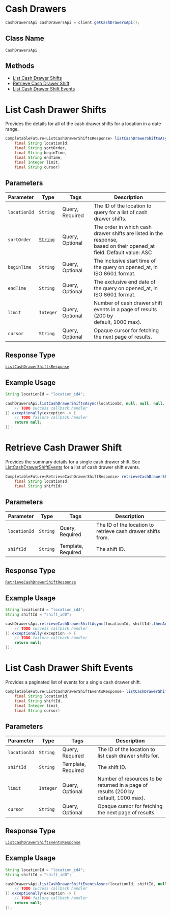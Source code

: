# Cash Drawers

```java
CashDrawersApi cashDrawersApi = client.getCashDrawersApi();
```

## Class Name

`CashDrawersApi`

## Methods

* [List Cash Drawer Shifts](../../doc/api/cash-drawers.md#list-cash-drawer-shifts)
* [Retrieve Cash Drawer Shift](../../doc/api/cash-drawers.md#retrieve-cash-drawer-shift)
* [List Cash Drawer Shift Events](../../doc/api/cash-drawers.md#list-cash-drawer-shift-events)


# List Cash Drawer Shifts

Provides the details for all of the cash drawer shifts for a location
in a date range.

```java
CompletableFuture<ListCashDrawerShiftsResponse> listCashDrawerShiftsAsync(
    final String locationId,
    final String sortOrder,
    final String beginTime,
    final String endTime,
    final Integer limit,
    final String cursor)
```

## Parameters

| Parameter | Type | Tags | Description |
|  --- | --- | --- | --- |
| `locationId` | `String` | Query, Required | The ID of the location to query for a list of cash drawer shifts. |
| `sortOrder` | [`String`](../../doc/models/sort-order.md) | Query, Optional | The order in which cash drawer shifts are listed in the response,<br>based on their opened_at field. Default value: ASC |
| `beginTime` | `String` | Query, Optional | The inclusive start time of the query on opened_at, in ISO 8601 format. |
| `endTime` | `String` | Query, Optional | The exclusive end date of the query on opened_at, in ISO 8601 format. |
| `limit` | `Integer` | Query, Optional | Number of cash drawer shift events in a page of results (200 by<br>default, 1000 max). |
| `cursor` | `String` | Query, Optional | Opaque cursor for fetching the next page of results. |

## Response Type

[`ListCashDrawerShiftsResponse`](../../doc/models/list-cash-drawer-shifts-response.md)

## Example Usage

```java
String locationId = "location_id4";

cashDrawersApi.listCashDrawerShiftsAsync(locationId, null, null, null, null, null).thenAccept(result -> {
    // TODO success callback handler
}).exceptionally(exception -> {
    // TODO failure callback handler
    return null;
});
```


# Retrieve Cash Drawer Shift

Provides the summary details for a single cash drawer shift. See
[ListCashDrawerShiftEvents](../../doc/api/cash-drawers.md#list-cash-drawer-shift-events) for a list of cash drawer shift events.

```java
CompletableFuture<RetrieveCashDrawerShiftResponse> retrieveCashDrawerShiftAsync(
    final String locationId,
    final String shiftId)
```

## Parameters

| Parameter | Type | Tags | Description |
|  --- | --- | --- | --- |
| `locationId` | `String` | Query, Required | The ID of the location to retrieve cash drawer shifts from. |
| `shiftId` | `String` | Template, Required | The shift ID. |

## Response Type

[`RetrieveCashDrawerShiftResponse`](../../doc/models/retrieve-cash-drawer-shift-response.md)

## Example Usage

```java
String locationId = "location_id4";
String shiftId = "shift_id0";

cashDrawersApi.retrieveCashDrawerShiftAsync(locationId, shiftId).thenAccept(result -> {
    // TODO success callback handler
}).exceptionally(exception -> {
    // TODO failure callback handler
    return null;
});
```


# List Cash Drawer Shift Events

Provides a paginated list of events for a single cash drawer shift.

```java
CompletableFuture<ListCashDrawerShiftEventsResponse> listCashDrawerShiftEventsAsync(
    final String locationId,
    final String shiftId,
    final Integer limit,
    final String cursor)
```

## Parameters

| Parameter | Type | Tags | Description |
|  --- | --- | --- | --- |
| `locationId` | `String` | Query, Required | The ID of the location to list cash drawer shifts for. |
| `shiftId` | `String` | Template, Required | The shift ID. |
| `limit` | `Integer` | Query, Optional | Number of resources to be returned in a page of results (200 by<br>default, 1000 max). |
| `cursor` | `String` | Query, Optional | Opaque cursor for fetching the next page of results. |

## Response Type

[`ListCashDrawerShiftEventsResponse`](../../doc/models/list-cash-drawer-shift-events-response.md)

## Example Usage

```java
String locationId = "location_id4";
String shiftId = "shift_id0";

cashDrawersApi.listCashDrawerShiftEventsAsync(locationId, shiftId, null, null).thenAccept(result -> {
    // TODO success callback handler
}).exceptionally(exception -> {
    // TODO failure callback handler
    return null;
});
```

